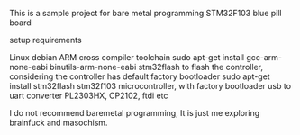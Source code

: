 This is a sample project for bare metal programming STM32F103 blue pill board

setup requirements

Linux debian
ARM cross compiler toolchain
	sudo apt-get install gcc-arm-none-eabi binutils-arm-none-eabi
stm32flash to flash the controller, considering the controller has default factory bootloader
	sudo apt-get install stm32flash
stm32f103 microcontroller, with factory bootloader
usb to uart converter
	PL2303HX, CP2102, ftdi etc

I do not recommend baremetal programming,
It is just me exploring brainfuck and masochism.